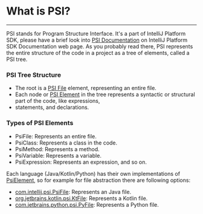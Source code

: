 # What is PSI?

---
PSI stands for Program Structure Interface. It's a part of IntelliJ Platform SDK, please have a brief look into 
[PSI Documentation](https://plugins.jetbrains.com/docs/intellij/psi.html) on IntelliJ Platform SDK Documentation web page.
As you probably read there, PSI represents the entire structure of the code in a project as a tree of elements, 
called a PSI tree.

### PSI Tree Structure
* The root is a [PSI File](https://plugins.jetbrains.com/docs/intellij/psi-files.html) element, representing an entire file.
* Each node or [PSI Element](https://plugins.jetbrains.com/docs/intellij/psi-elements.html) in the tree represents a syntactic or structural part of the code, like expressions, 
* statements, and declarations.

### Types of PSI Elements
* PsiFile: Represents an entire file.
* PsiClass: Represents a class in the code.
* PsiMethod: Represents a method.
* PsiVariable: Represents a variable.
* PsiExpression: Represents an expression, and so on.

Each language (Java/Kotlin/Python) has their own implementations of [PsiElement](https://github.com/JetBrains/intellij-community/blob/master/platform/core-api/src/com/intellij/psi/PsiElement.java), 
so for example for file abstraction there are following options:
* [com.intellij.psi.PsiFile](https://github.com/JetBrains/intellij-community/blob/idea/232.10227.8/platform/core-api/src/com/intellij/psi/PsiFile.java): Represents an Java file.
* [org.jetbrains.kotlin.psi.KtFile](https://github.com/JetBrains/kotlin/blob/master/compiler/psi/src/org/jetbrains/kotlin/psi/KtFile.kt): Represents a Kotlin file.
* [com.jetbrains.python.psi.PyFile](https://github.com/JetBrains/intellij-community/blob/master/python/python-psi-api/src/com/jetbrains/python/psi/PyFile.java#L28): Represents a Python file.

